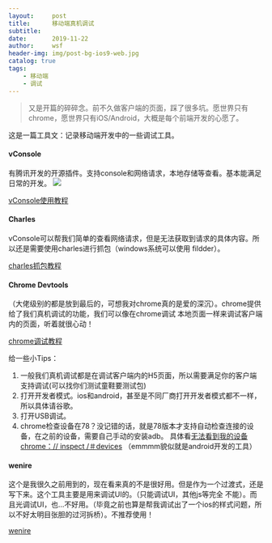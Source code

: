 ```yaml
---
layout:     post
title:      移动端真机调试
subtitle:   
date:       2019-11-22
author:     wsf
header-img: img/post-bg-ios9-web.jpg
catalog: true
tags:
    - 移动端
    - 调试
---
```


> 又是开篇的碎碎念。前不久做客户端的页面，踩了很多坑。愿世界只有chrome，愿世界只有iOS/Android，大概是每个前端开发的心愿了。

这是一篇工具文：记录移动端开发中的一些调试工具。

#### vConsole
有腾讯开发的开源插件。支持console和网络请求，本地存储等查看。基本能满足日常的开发。
![](https://miniwsf.github.io/img/20191122/21574417048_.pic_hd.jpg)

[vConsole使用教程](https://github.com/Tencent/vConsole)

#### Charles
vConsole可以帮我们简单的查看网络请求，但是无法获取到请求的具体内容。所以还是需要使用charles进行抓包（windows系统可以使用
fildder）。

[charles抓包教程](https://juejin.im/post/5b8350b96fb9a019d9246c4c)

#### Chrome Devtools
（大佬级别的都是放到最后的，可想我对chrome真的是爱的深沉）。chrome提供给了我们真机调试的功能，我们可以像在chrome调试
本地页面一样来调试客户端内的页面，听着就很心动！

[chrome调试教程](https://developers.google.com/web/tools/chrome-devtools/remote-debugging/?hl=zh-CN)

给一些小Tips：
1. 一般我们真机调试都是在调试客户端内的H5页面，所以需要满足你的客户端支持调试(可以找你们测试童鞋要测试包)
2. 打开开发者模式。ios和android，甚至是不同厂商打开开发者模式都不一样，所以具体请谷歌。
3. 打开USB调试。
4. chrome检查设备在78？没记错的话，就是78版本才支持自动检查连接的设备，在之前的设备，需要自己手动的安装adb。
具体看[无法看到我的设备chrome：// inspect /＃devices](https://cloud.tencent.com/developer/ask/88486)
（emmmm貌似就是android开发的工具）

#### wenire
这个是我很久之前用到的，现在看来真的不是很好用。但是作为一个过渡式，还是写下来。这个工具主要是用来调试UI的。（只能调试UI，其他js等完全
不能）。而且光调试UI，也...不好用。（毕竟之前也算是帮我调试出了一个ios的样式问题，所以不好太明目张胆的过河拆桥）。不推荐使用！

[wenire](https://github.com/nupthale/weinre)
